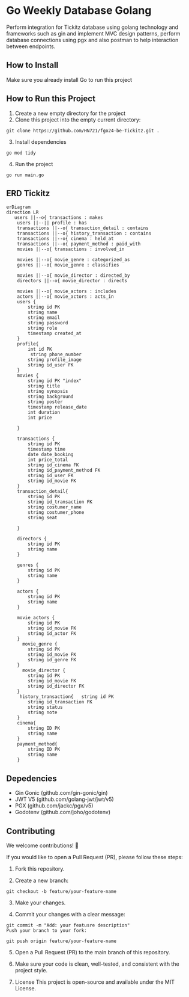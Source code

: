 # Go Weekly Database Golang

Perform integration for Tickitz database using golang technology and frameworks such as gin and implement MVC design patterns, perform database connections using pgx and also postman to help interaction between endpoints.

## How to Install

Make sure you already install Go to run this project

## How to Run this Project

1. Create a new empty directory for the project
2. Clone this project into the empty current directory:

```
git clone https://github.com/HN721/fgo24-be-Tickitz.git .
```

3. Install dependencies

```
go mod tidy
```

4. Run the project

```
go run main.go
```

## ERD Tickitz

```mermaid
erDiagram
direction LR
   users ||--o{ transactions : makes
    users ||--|| profile : has
    transactions ||--o{ transaction_detail : contains
    transactions ||--o{ history_transaction : contains
    transactions ||--o{ cinema : held_at
    transactions ||--o{ payment_method : paid_with
    movies ||--o{ transactions : involved_in

    movies ||--o{ movie_genre : categorized_as
    genres ||--o{ movie_genre : classifies

    movies ||--o{ movie_director : directed_by
    directors ||--o{ movie_director : directs

    movies ||--o{ movie_actors : includes
    actors ||--o{ movie_actors : acts_in
    users {
        string id PK
        string name
        string email
        string password
        string role
        timestamp created_at
    }
    profile{
        int id PK
         string phone_number
        string profile_image
        string id_user FK
    }
    movies {
        string id PK "index"
        string title
        string synopsis
        string background
        string poster
        timestamp release_date
        int duration
        int price

    }

    transactions {
        string id PK
        timestamp time
        date date_booking
        int price_total
        string id_cinema FK
        string id_payment_method FK
        string id_user FK
        string id_movie FK
    }
    transaction_detail{
        string id PK
        string id_transaction FK
        string costumer_name
        string costumer_phone
        string seat

    }

    directors {
        string id PK
        string name
    }

    genres {
        string id PK
        string name
    }

    actors {
        string id PK
        string name
    }

    movie_actors {
        string id PK
        string id_movie FK
        string id_actor FK
    }
      movie_genre {
        string id PK
        string id_movie FK
        string id_genre FK
    }
      movie_director {
        string id PK
        string id_movie FK
        string id_director FK
    }
     history_transaction{   string id PK
        string id_transaction FK
        string status
        string note
    }
    cinema{
        string ID PK
        string name
    }
    payment_method{
        string ID PK
        string name
    }

```

## Depedencies

- Gin Gonic (github.com/gin-gonic/gin)
- JWT V5 (github.com/golang-jwt/jwt/v5)
- PGX (github.com/jackc/pgx/v5)
- Godotenv (github.com/joho/godotenv)

## Contributing

We welcome contributions! 🚀

If you would like to open a Pull Request (PR), please follow these steps:

1. Fork this repository.

2. Create a new branch:

```
git checkout -b feature/your-feature-name
```

3. Make your changes.

4. Commit your changes with a clear message:

```
git commit -m "Add: your featusre description"
Push your branch to your fork:
```

```
git push origin feature/your-feature-name
```

5. Open a Pull Request (PR) to the main branch of this repository.

6. Make sure your code is clean, well-tested, and consistent with the project style.

7. License
   This project is open-source and available under the MIT License.
